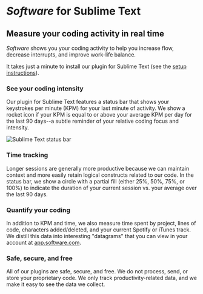 # *Software* for Sublime Text

## Measure your coding activity in real time 

*Software* shows you your coding activity to help you increase flow, decrease interrupts, and improve work-life balance. 

It takes just a minute to install our plugin for Sublime Text (see the [setup instructions](https://www.software.com/text-editors-and-ides/sublime-text)).

### See your coding intensity

Our plugin for Sublime Text features a status bar that shows your keystrokes per minute (KPM) for your last minute of activity. We show a rocket icon if your KPM is equal to or above your average KPM per day for the last 90 days--a subtle reminder of your relative coding focus and intensity. 

![Sublime Text status bar](https://uploads-ssl.webflow.com/5b589ab81371d7c6ffc8d17a/5b8cc52444354081aec8ee33_sublime-status-bar.png)

### Time tracking

Longer sessions are generally more productive because we can maintain context and more easily retain logical constructs related to our code. In the status bar, we show a circle with a partial fill (either 25%, 50%, 75%, or 100%) to indicate the duration of your current session vs. your average over the last 90 days.

### Quantify your coding

In addition to KPM and time, we also measure time spent by project, lines of code, characters added/deleted, and your current Spotify or iTunes track. We distill this data into interesting "datagrams" that you can view in your account at [app.software.com](https://app.software.com).

### Safe, secure, and free

All of our plugins are safe, secure, and free. We do not process, send, or store your proprietary code. We only track productivity-related data, and we make it easy to see the data we collect.
